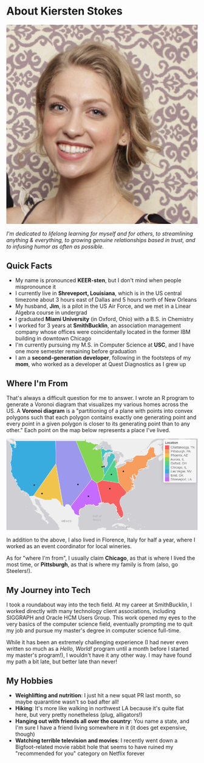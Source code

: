# About Kiersten Stokes

![](/portrait.jpeg)

*I'm dedicated to lifelong learning for myself and for others, to streamlining anything & everything, to growing genuine relationships based in trust, and to infusing humor as often as possible.*

## Quick Facts
- My name is pronounced **KEER-sten**, but I don't mind when people mispronounce it
- I currently live in **Shreveport, Louisiana**, which is in the US central timezone about 3 hours east of Dallas and 5 hours north of New Orleans
- My husband, **Jim**, is a pilot in the US Air Force, and we met in a Linear Algebra course in undergrad
- I graduated **Miami University** (in Oxford, Ohio) with a B.S. in Chemistry 
- I worked for 3 years at **SmithBucklin**, an association management company whose offices were coincidentally located in the former IBM building in downtown Chicago
- I'm currently pursuing my M.S. in Computer Science at **USC**, and I have one more semester remaining before graduation
- I am a **second-generation developer**, following in the footsteps of my **mom**, who worked as a developer at Quest Diagnostics as I grew up


## Where I'm From

That's always a difficult question for me to answer. I wrote an R program to generate a Voronoi diagram that visualizes my various homes across the US. A **Voronoi diagram** is a "partitioning of a plane with points into convex polygons such that each polygon contains exactly one generating point and every point in a given polygon is closer to its generating point than to any other." Each point on the map below represents a place I've lived.

![](/voronoi.PNG)


In addition to the above, I also lived in Florence, Italy for half a year, where I worked as an event coordinator for local wineries.

As for "where I'm from", I usually claim **Chicago**, as that is where I lived the most time, or **Pittsburgh**, as that is where my family is from (also, go Steelers!).

## My Journey into Tech

I took a roundabout way into the tech field. At my career at SmithBucklin, I worked directly with many technology client associations, including SIGGRAPH and Oracle HCM Users Group. This work opened my eyes to the very basics of the computer science field, eventually prompting me to quit my job and pursue my master's degree in computer science full-time.

While it has been an extremely challenging experience (I had never even written so much as a _Hello, World!_ program until a month before I started my master's program!), I wouldn't have it any other way. I may have found my path a bit late, but better late than never!


## My Hobbies
- **Weighlifting and nutrition**: I just hit a new squat PR last month, so maybe quarantine wasn't so bad after all!
- **Hiking**: It's more like walking in northwest LA because it's quite flat here, but very pretty nonetheless (plug, alligators!)
- **Hanging out with friends all over the country**: You name a state, and I'm sure I have a friend living somewhere in it (it does get expensive, though)
- **Watching terrible television and movies**: I recently went down a Bigfoot-related movie rabbit hole that seems to have ruined my "recommended for you" category on Netflix forever

